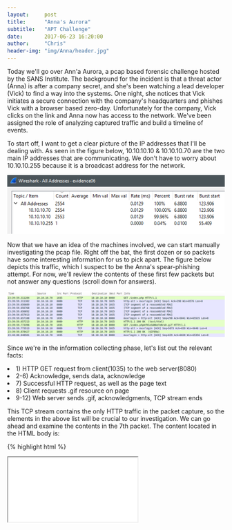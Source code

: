 ```yaml
---
layout:     post
title:      "Anna's Aurora"
subtitle:   "APT Challenge"
date:       2017-06-23 16:20:00
author:     "Chris"
header-img: "img/Anna/header.jpg"
---
```


Today we'll go over Ann'a Aurora, a pcap based forensic challenge hosted by the SANS Institute. The background for the incident is that a threat actor (Anna) is after a company secret, and she's been watching a lead developer (Vick) to find a way into the systems. One night, she notices that Vick initiates a secure connection with the company's headquarters and phishes Vick with a browser based zero-day. Unfortunately for the company, Vick clicks on the link and Anna now has access to the network. We've been assigned the role of analyzing captured traffic and build a timeline of events. 

To start off, I want to get a clear picture of the IP addresses that I'll be dealing with. As seen in the figure below, 10.10.10.10 & 10.10.10.70 are the two main IP addresses that are communicating. We don't have to worry about 10.10.10.255 because it is a broadcast address for the network.

![Figure One](/img/Anna/fig1.PNG)

Now that we have an idea of the machines involved, we can start manually investigating the pcap file. Right off the bat, the first dozen or so packets have some interesting information for us to pick apart. The figure below depicts this traffic, which I suspect to be the Anna's spear-phishing attempt. For now, we'll review the contents of these first few packets but not answer any questions (scroll down for answers).

![Figure Two](/img/Anna/fig2.PNG)

Since we're in the information collecting phase, let's list out the relevant facts:

<li>1) HTTP GET request from client(1035) to the web server(8080)</li> 
<li>2-6) Acknowledge, sends data, acknowledge </li> 
<li>7) Successful HTTP request, as well as the page text</li> 
<li>8) Client requests .gif resource on page</li>
<li>9-12) Web server sends .gif, acknowledgments, TCP stream ends</li>

This TCP stream contains the only HTTP traffic in the packet capture, so the elements in the above list will be crucial to our investigation. We can go ahead and examine the contents in the 7th packet. The content located in the HTML body is:

{% highlight html %}
<body>
<span id="jWfnzfLhenIemfKFynaujTIQUhzZVHTcZuJaeFtmqBXYrwn"><iframe src="/index.phpmfKSxSANkeTeNrah.gif" onload="CkoNbET(event)" /></span></body></html>
</body>
{% endhighlight %}

What we can gather from this information is that the page only displays a GIF, however there is much more under the hood. After noticing the onload tag inside the body, we can conclude that a script/element is being executed in the background once the page loads. The tag, "CkoNbET" points us to the head section of the HTML page, which is a container for data that is not displayed to the user. It makes sense that the attacker would not want the user to see this code, as it appears to be an HTML injection with JavaScript.

![Figure Three](/img/Anna/fig3.PNG)
<i>*Right click > Open Image in New Tab :)</i>

Since I'm not particularly well versed in JavaScript, I found a JavaScript Unpacker via Google that will allow us to examine the contents of the malicious script. Once I plugged in the code, JSUnpack generated an alert ([report here](http://jsunpack.jeek.org/?report=2b795e345aeee9994d16bd1b203ade99fc7a3ad7))that this code exploits a memory handling vulnerability ([CVE-2010-0249](https://cve.mitre.org/cgi-bin/cvename.cgi?name=CVE-2010-0249)) in Internet Explorer! Now we have an understanding of how the attacker has accessed the system, the remaining traffic consists of thousands of TCP packets that the questions answer.

<hr>
<h1>Question 1</h1>
<b>What was the full URI of Vick Timmes' original web request?</b>

The answer to this question is pretty simple. Inside WireShark, examine the HTTP tree inside the first packet and the Full request URI field is the answer.

{% highlight html %}
http://10.10.10.10:8080/index.php
{% endhighlight %}

<hr>
<h1>Question 2</h1>
<b>In response, the malicious web server sent back obfuscated JavaScript. Near the beginning of this code, the attacker created an array with 1300 elements labeled "COMMENT", then filled their data element with a string. What was the value of this string?</b>

The long string in the JavaScript had tripped me up for a bit. Initially I spent some time trying to decode it, assuming that there was some sort of meaning behind it. After several failed attempts, I dived back into the JavaScript and noticed that the data element was filled with the string "vEI". 

{% highlight javascript %}
  qSNgVkOrdIjaiFpPTfDjbPHQppHSGtzpmOOyqEbLEFxNqAxicRyZKKWiRWmUaDHFOuzHPHqLrRFSzQuPusTnQyqpQwVpARdlR[i].data = "vEI";
{% endhighlight %}

<hr>
<h1>Question 3</h1>
<b>Vick's computer made a second HTTP request for an object. What was the filename of the object that was requested? What is the MD5sum of the object that was returned?</b>

This two part question asks about the GIF element that was loaded previously. To answer the first part of the question, we can look at the HTTP GET Request (Figure 1 Above) and see that the name of the file is "index.phpmfKSxSANkeTeNrah.gif". As for the second part, the easiest way to obtain the file directly from the packet capture in WireShark is to Export HTTP Objects, save them to a folder, then use the terminal to find the sum. To investigate this packet capture, I am using SIFT Workstation 3.0 and the terminal has an MD5 utility for me to use. 

![Figure Three](/img/Anna/fig4.PNG)

<hr>
<h1>Question 4</h1>
<b>When was the TCP session on port 4444 opened? </b> <i>(Provide the number of seconds since the beginning of the packet capture, rounded to tenths of a second. ie, 49.5 seconds)</i>

To answer this question, I first used the expression filter to find the first occurrence of a system contacting the other on port 4444 with (tcp.dstport==4444). This occurred right after the HTML traffic we answered at the start, so I altered my expression filter to "tcp.stream eq 1". As seen in the figure below, the TCP handshake was initiated by Vicks machine (10.10.10.70) and acknowledged by the malicious host (10.10.10.70) on port 4444 at "23:40:00.6". 

![Figure Five](/img/Anna/fig5.PNG)

<u>Packet Capture Start:</u> 23:39:59.3<br>
<u>TCP 4444 Opened:</u> 23:40:00.6<br>
<u>Time Elapsed:</u> 1.3 seconds

<hr>
<h1>Question 5</h1>
<b>When was the TCP session on port 4444 closed?</b><i>(Provide the number of seconds since the beginning of the packet capture, rounded to tenths of a second. ie, 49.5 seconds)</i>

Using the same expression filter as above (tcp.stream eq 1), WireShark does the brute force of the work by locating the "FIN flag" for this TCP stream for me. All I need to do is scroll down to the end the list to see when the TCP connection on port 4444 was closed. 

![Figure Six](/img/Anna/fig6.PNG)

<u>Packet Capture Start:</u> 23:39:59.3<br>
<u>TCP 4444 Closed:</u> 23:41:26.9<br>
<u>Time Elapsed:</u> 87.5 seconds

<hr>
<h1>Question 6</h1>
<b>In packet 17, the malicious server sent a file to the client. What type of file was it? What was the MD5sum of the file?</b>

The question points us right to the packet where the data stream begins. Since the traffic is not encrypted, we can see the contents of the data stream. The first few bytes in the file transfer contains the file header. As seen in figure 6, the file header start with "MZ", meaning that the file transferred is a Windows executable. We can confirm this by the string "This File Cannot be executed in DOS mode".

![Figure Seven](/img/Anna/fig7.PNG)

The second part of the question asks us to locate the MD5 sum. While I was able to export HTTP objects to answer the first few questions, WireShark would not export Windows Executables. To workaround this, I simply followed the TCP Stream of the file transfer, then filtered the conversation to only show the packets sent from the malicious server to Vick's system, and finally saved it to a local folder without an extension (picture above). Similar to question 3, I used the "md5sum" utility to compute a hash for the Windows executable. You can see in the figure below that I also added the .exe extension to the file, but it generated the same MD5sum of "3b7f836dd107cf58c8aa94ff8b5720f6".

![Figure Eight](/img/Anna/fig8.PNG)

<hr>
<h1>Question 7</h1>
<b>Vick's computer repeatedly tried to connect back to the malicious server on port 4445, even after the original connection on port 4444 was closed. With respect to these repeated failed connection attempts: How often does the TCP initial sequence number (ISN) change? How often does the IP ID change? How often does the source port change?</b>

To answer the first question, "How often does the TCP initial sequence number (ISN) change?", I want to see the packets where Vick's computer is attempting to connect to port 4445 on the malicious server. To do this, I enter "tcp.dstport == 4445" in the expression field. Now we can see all of the failed connection attempts that Vick's computer made to the malicious server. To find the sequence number, I need to dive into the packet details. When doing so, you can see that the sequence number remains at 0 for each and every attempt. However, actual sequence number can be located in hex code in the packet. 

![Figure Nine](/img/Anna/fig9.PNG)

Notice in the figure above how the sequence number field is the same, however the hex changes. In the figure below, 3 packets later, the hex changes but the relative sequence number changes. To answer the first question, the TCP initial sequence number changes every three packets! <i>*The filter I used hides the server response, which is why the frame is 1159 and not 1156</i>

![Figure Ten](/img/Anna/fig10.PNG)

The next piece of the question wants to know how often the IP ID changes. To answer this question, we simply look at the Identification field for each packet sent to the malicious server at port 4445. From what I gathered, the IP ID increments by one for each packet sent. 

The final part of the question wants to know when the source port changes. As Vick's computer attempts to connect, we can see that after around 12 seconds or so his computer tries to connection a different port. This occurs from port 1037 until 1044, when his computer finally connects with the malicious server on port 4445.

![Figure Eleven](/img/Anna/fig11.PNG)

<hr>
<h1>Question 8</h1>
<b>Eventually, the malicious server responded and opened a new connection. When was the TCP connection on port 4445 first successfully completed?  (Provide the number of seconds since the beginning of the packet capture, rounded to tenths of a second. ie, 49.5 seconds)</b>

After browsing through all of the connection attempts,  I located the  successful connection to port 4445 at packet 1657, which occurred at 23:42:02.98. 

<u>Packet Capture Start:</u> 23:39:59.3<br>
<u>TCP 4445 Opened:</u> 23:42:03.0<br>
<u>Time Elapsed:</u> 124.3 seconds

<hr>
<h1>Question 9</h1>
<b>Subsequently, the malicious server sent an executable file to the client on port 4445. What was the MD5 sum of this executable file?</b>

To do this, I followed the exact same process as explained in question six. The answer is "78cfe283f752993959b4dbb74f41b87b".

![Figure Twelve](/img/Anna/fig12.PNG)

<hr>
<h1>Question 10</h1>
<b>When was the TCP connection on port 4445 closed? (Provide the number of seconds since the beginning of the packet capture, rounded to tenths of a second. ie, 49.5 seconds)</b>

Simply enough, I went to the end of the TCP stream ("tcp.stream eq 41") and noted the time. To confirm this is the end of the TCP stream, the WireShark GUI highlighted the packets that flagged the FIN field. 

![Figure Thirteen](/img/Anna/fig13.PNG)

<u>Packet Capture Start:</u> 23:39:59.3 <br>
<u>TCP 4445 Closed:</u> 23:43:17.8<br>
<u>Time Elapsed:</u> 199.5 seconds

<hr>
<h1>Timeline</h1>



<hr>
<h1>Conclusion</h1>

That answers all of the questions for Ann's Aurora. A big thanks to the SANS Institute for hosting this challenge and keeping it alive online for me to improve my network forensics skills. I may revisit this challenge to decode 
